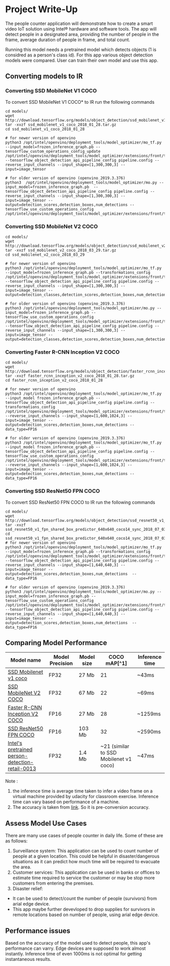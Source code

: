 # Project Write-Up

The people counter application will demonstrate how to create a smart video IoT solution using Intel® hardware and software tools. The app will detect people in a designated area, providing the number of people in the frame, average duration of people in frame, and total count.


Running this model needs a pretrained model which detects objects (1 is considred as a person's class id). For this app various object detection models were compared. User can train their own model and use this app.


## Converting models to IR

### Converting SSD MobileNet V1 COCO

To convert SSD MobileNet V1 COCO* to IR run the following commands

```
cd models/
wget http://download.tensorflow.org/models/object_detection/ssd_mobilenet_v1_coco_2018_01_28.tar.gz
tar -xvzf ssd_mobilenet_v1_coco_2018_01_28.tar.gz
cd ssd_mobilenet_v1_coco_2018_01_28

# for newer version of openvino
python3 /opt/intel/openvino/deployment_tools/model_optimizer/mo_tf.py --input_model=frozen_inference_graph.pb --tensorflow_custom_operations_config_update /opt/intel/openvino/deployment_tools/model_optimizer/extensions/front/tf/ssd_v2_support.json --tensorflow_object_detection_api_pipeline_config pipeline.config --reverse_input_channels --input_shape=[1,300,300,3] --input=image_tensor

# for older version of openvino (openvino_2019.3.376)
python3  /opt/intel/openvino/deployment_tools/model_optimizer/mo.py --input_model=frozen_inference_graph.pb  --tensorflow_object_detection_api_pipeline_config pipeline.config --reverse_input_channels --input_shape=[1,300,300,3] --input=image_tensor --output=detection_scores,detection_boxes,num_detections --tensorflow_use_custom_operations_config /opt/intel/openvino/deployment_tools/model_optimizer/extensions/front/tf/ssd_v2_support.json
```

### Converting SSD MobileNet V2 COCO

```
cd models/
wget http://download.tensorflow.org/models/object_detection/ssd_mobilenet_v2_coco_2018_03_29.tar.gz
tar -xvzf ssd_mobilenet_v2_coco_2018_03_29.tar.gz
cd ssd_mobilenet_v2_coco_2018_03_29

# for newer version of openvino
python3 /opt/intel/openvino/deployment_tools/model_optimizer/mo_tf.py --input_model=frozen_inference_graph.pb --transformations_config /opt/intel/openvino/deployment_tools/model_optimizer/extensions/front/tf/ssd_v2_support.json --tensorflow_object_detection_api_pipeline_config pipeline.config --reverse_input_channels --input_shape=[1,300,300,3] --input=image_tensor --output=detection_classes,detection_scores,detection_boxes,num_detections

# for older version of openvino (openvino_2019.3.376)
python3 /opt/intel/openvino/deployment_tools/model_optimizer/mo.py --input_model=frozen_inference_graph.pb --tensorflow_use_custom_operations_config /opt/intel/openvino/deployment_tools/model_optimizer/extensions/front/tf/ssd_v2_support.json --tensorflow_object_detection_api_pipeline_config pipeline.config --reverse_input_channels --input_shape=[1,300,300,3] --input=image_tensor --output=detection_classes,detection_scores,detection_boxes,num_detections

```

### Converting Faster R-CNN Inception V2 COCO

```
cd models/
wget http://download.tensorflow.org/models/object_detection/faster_rcnn_inception_v2_coco_2018_01_28.tar.gz
tar -xvzf faster_rcnn_inception_v2_coco_2018_01_28.tar.gz
cd faster_rcnn_inception_v2_coco_2018_01_28

# for newer version of openvino
python3 /opt/intel/openvino/deployment_tools/model_optimizer/mo_tf.py --input_model frozen_inference_graph.pb --tensorflow_object_detection_api_pipeline_config pipeline.config --transformations_config /opt/intel/openvino/deployment_tools/model_optimizer/extensions/front/tf/faster_rcnn_support.json --reverse_input_channels --input_shape=[1,600,1024,3] --input=image_tensor --output=detection_scores,detection_boxes,num_detections --data_type=FP16

# for older version of openvino (openvino_2019.3.376)
python3 /opt/intel/openvino/deployment_tools/model_optimizer/mo_tf.py --input_model frozen_inference_graph.pb --tensorflow_object_detection_api_pipeline_config pipeline.config --tensorflow_use_custom_operations_config /opt/intel/openvino/deployment_tools/model_optimizer/extensions/front/tf/faster_rcnn_support.json --reverse_input_channels --input_shape=[1,600,1024,3] --input=image_tensor --output=detection_scores,detection_boxes,num_detections --data_type=FP16

```


### Converting SSD ResNet50 FPN COCO

To convert SSD ResNet50 FPN COCO to IR run the following commands

```
cd models/
wget http://download.tensorflow.org/models/object_detection/ssd_resnet50_v1_fpn_shared_box_predictor_640x640_coco14_sync_2018_07_03.tar.gz
tar -xvzf ssd_resnet50_v1_fpn_shared_box_predictor_640x640_coco14_sync_2018_07_03.tar.gz
cd ssd_resnet50_v1_fpn_shared_box_predictor_640x640_coco14_sync_2018_07_03
# for newer version of openvino
python3 /opt/intel/openvino/deployment_tools/model_optimizer/mo_tf.py --input_model=frozen_inference_graph.pb --transformations_config /opt/intel/openvino/deployment_tools/model_optimizer/extensions/front/tf/ssd_v2_support.json --tensorflow_object_detection_api_pipeline_config pipeline.config --reverse_input_channels --input_shape=[1,640,640,3] --input=image_tensor --output=detection_scores,detection_boxes,num_detections  --data_type=FP16

# for older version of openvino (openvino_2019.3.376)
python3 /opt/intel/openvino/deployment_tools/model_optimizer/mo.py --input_model=frozen_inference_graph.pb --tensorflow_use_custom_operations_config /opt/intel/openvino/deployment_tools/model_optimizer/extensions/front/tf/ssd_v2_support.json --tensorflow_object_detection_api_pipeline_config pipeline.config --reverse_input_channels --input_shape=[1,640,640,3] --input=image_tensor --output=detection_scores,detection_boxes,num_detections  --data_type=FP16
```

## Comparing Model Performance


| Model name  |   Model Precision |   Model size  | COCO mAP[^1] | Inference time |
|-----------|-----------|-----------|---------------|---------------|
| [SSD Mobilenet v1 coco](http://download.tensorflow.org/models/object_detection/ssd_mobilenet_v1_coco_2018_01_28.tar.gz) |   FP32  |  27 Mb | 21 |  ~43ms |
| [SSD MobileNet V2 COCO](http://download.tensorflow.org/models/object_detection/ssd_mobilenet_v2_coco_2018_03_29.tar.gz)  |   FP32  |  67 Mb | 22 |  ~69ms |
| [Faster R-CNN Inception V2 COCO](http://download.tensorflow.org/models/object_detection/faster_rcnn_inception_v2_coco_2018_01_28.tar.gz)  |   FP16  |  27 Mb | 28 |  ~1259ms |
| [SSD ResNet50 FPN COCO](http://download.tensorflow.org/models/object_detection/ssd_resnet50_v1_fpn_shared_box_predictor_640x640_coco14_sync_2018_07_03.tar.gz)  |   FP16  |  103 Mb | 32 |  ~2590ms |
| [Intel's pretrained person-detection-retail-0013 ](https://docs.openvinotoolkit.org/latest/_models_intel_person_detection_retail_0013_description_person_detection_retail_0013.html)  |   FP32  |  1.4 Mb | ~21 (similar to SSD Mobilenet v1 coco) |  ~47ms |

Note :
1. the inference time is average time taken to infer a video frame on a virtual machine provided by udacity for classroom exercise. Inference time can vary based on performance of a machine.
1. The accuracy is taken from [link](https://github.com/tensorflow/models/blob/master/research/object_detection/g3doc/detection_model_zoo.md). So it is pre-conversion accuracy.

## Assess Model Use Cases

There are many use cases of people counter in daily life. Some of these are as follows:

1. Surveillance system: This application can be used to count number of people at a given location. This could be helpful in disaster/dangerous situations as it can predict how much time will be required to evacuate the area.
1. Customer services: This application can be used in banks or offices to estimate time required to service the customer or may be stop more customers from entering the premises.
1. Disaster relief:
 - It can be used to detect/count the number of people (survivors) from arial edge device.
 - This app maybe further devevloped to drop supplies for survivors in remote locations based on number of people, using arial edge device.


## Performance issues

Based on the accuracy of the model used to detect people, this app's performance can varry. Edge devices are supposed to work almost instantly. Inference time of even 1000ms is not optimal for getting instantaneous results.